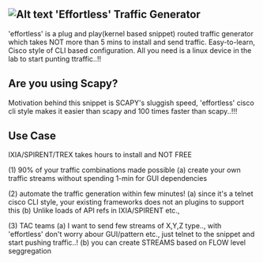 
![Alt text](https://user-images.githubusercontent.com/16772378/45929963-60731100-bf76-11e8-8294-fc1e2229e196.png?raw=true "Title")
'Effortless' Traffic Generator
----------------------------
'effortless' is a plug and play(kernel based snippet) routed traffic generator 
which takes NOT more than 5 mins to install and send traffic.
Easy-to-learn, Cisco style of CLI based configuration.
All you need is a linux device in the lab to start punting ttraffic..!!
   
Are you using Scapy?
--------------------
Motivation behind this snippet is SCAPY's sluggish speed,
'effortless' cisco cli style makes it easier than scapy and 100 times faster than scapy..!!!
   
Use Case
--------
IXIA/SPIRENT/TREX takes hours to install and NOT FREE

(1) 90% of your traffic combinations made possible
(a) create your own traffic streams without spending 1-min for GUI dependencies

(2) automate the traffic generation within few minutes!
(a) since it's a telnet cisco CLI style, your existing frameworks does not an plugins to support this
(b) Unlike loads of API refs in IXIA/SPIRENT etc.,

(3) TAC teams
(a) I want to send few streams of X,Y,Z type.., with 'effortless' don't worry abour GUI/pattern etc., just telnet to the snippet and start pushing traffic..!
(b) you can create STREAMS based on FLOW level seggregation
      

 
